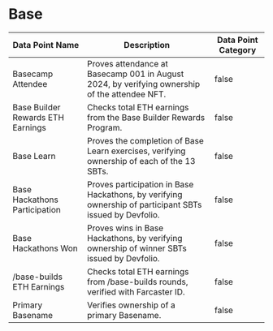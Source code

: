 # Base

<table><thead><tr><th>Data Point Name</th><th>Description</th><th data-type="checkbox">Data Point Category</th></tr></thead><tbody><tr><td>Basecamp Attendee</td><td>Proves attendance at Basecamp 001 in August 2024, by verifying ownership of the attendee NFT.</td><td>false</td></tr><tr><td>Base Builder Rewards ETH Earnings</td><td>Checks total ETH earnings from the Base Builder Rewards Program.</td><td>false</td></tr><tr><td>Base Learn</td><td>Proves the completion of Base Learn exercises, verifying ownership of each of the 13 SBTs.</td><td>false</td></tr><tr><td>Base Hackathons Participation</td><td>Proves participation in Base Hackathons, by verifying ownership of participant SBTs issued by Devfolio.</td><td>false</td></tr><tr><td>Base Hackathons Won</td><td>Proves wins in Base Hackathons, by verifying ownership of winner SBTs issued by Devfolio.</td><td>false</td></tr><tr><td>/base-builds ETH Earnings</td><td>Checks total ETH earnings from /base-builds rounds, verified with Farcaster ID.</td><td>false</td></tr><tr><td>Primary Basename</td><td>Verifies ownership of a primary Basename.</td><td>false</td></tr></tbody></table>
